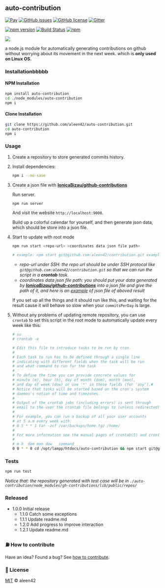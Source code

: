 ## auto-contribution

[![Pay](https://img.shields.io/badge/%24-free-%23a10000.svg)](#) [![GitHub issues](https://img.shields.io/github/issues/aleen42/auto-contribution.svg)](https://github.com/aleen42/auto-contribution/issues) [![GitHub license](https://img.shields.io/badge/license-MIT-blue.svg)](https://raw.githubusercontent.com/aleen42/auto-contribution/master/LICENSE) [![Gitter](https://badges.gitter.im/aleen42/auto-contribution.svg)](https://gitter.im/aleen42/auto-contribution?utm_source=badge&utm_medium=badge&utm_campaign=pr-badge)

[![npm version](https://badge.fury.io/js/auto-contribution.svg)](https://badge.fury.io/js/auto-contribution) [![Build Status](https://travis-ci.org/aleen42/auto-contribution.svg?branch=master)](https://travis-ci.org/aleen42/auto-contribution) [![npm](https://img.shields.io/npm/dt/auto-contribution.svg)](https://www.npmjs.com/package/auto-contribution)

<img src="example.png">

a node.js module for automatically generating contributions on github without worrying about its movement in the next week. which is **only used on Linux OS.**

### Installationbbbbb

#### NPM Installation

```bash
npm install auto-contribution
cd ./node_modules/auto-contribution
npm i
```

#### Clone Installation

```bash
git clone https://github.com/aleen42/auto-contribution.git
cd auto-contribution
npm i
```

### Usage

1. Create a repository to store generated commits history.

2. Install dependencies:

    ```bash
    npm i --no-save
    ```

3. Create a json file with [**IonicaBizau/github-contributions**](https://github.com/IonicaBizau/github-contributions)

    Run server.

    ```bash
    npm run server
    ```

    And visit the website `http://localhost:9000`.

    Build up a colorful calendar for yourself, and then generate json data, which should be store into a json file.

4. Start to update with root mode

    ```bash
    npm run start <repo-url> <coordinates data json file path>
    
    # example: npm start git@github.com:aleen42/contribution.git example.json
    ```

    - *repo-url under SSH: the repo url should be under SSH protocol like `git@github.com:aleen42/contribution.git` so that we can run the script in a **crontab** task.*
    - *coordinates data json file path: you should put your data generated by [**IonicaBizau/github-contributions**](https://github.com/IonicaBizau/github-contributions) into a json file and give the path of it, and here is an [example](./example.json) of json file of aboved result*

    If you set up all the things and it should run like this, and waiting for the result cause it will behave so slow when your `commitsPerDay` is large.

5. Without any problems of updating remote repository, you can use `crontab` to set this script in the root mode to automatically update every week like this:

    ```bash
    # su
    # crontab -e
    
    # Edit this file to introduce tasks to be run by cron.
    #
    # Each task to run has to be defined through a single line
    # indicating with different fields when the task will be run
    # and what command to run for the task
    #
    # To define the time you can provide concrete values for
    # minute (m), hour (h), day of month (dom), month (mon),
    # and day of week (dow) or use '*' in these fields (for 'any').#
    # Notice that tasks will be started based on the cron's system
    # daemon's notion of time and timezones.
    #
    # Output of the crontab jobs (including errors) is sent through
    # email to the user the crontab file belongs to (unless redirected).
    #
    # For example, you can run a backup of all your user accounts
    # at 5 a.m every week with:
    # 0 5 * * 1 tar -zcf /var/backups/home.tgz /home/
    #
    # For more information see the manual pages of crontab(5) and cron(8)
    #
    # m h  dom mon dow   command
    0 0 * * 0 cd /opt/lampp/htdocs/auto-contribution && npm start git@github.com:aleen42/contribution.git example.json
    ```

### Tests

```bash
npm run test
```

*Notice that: the repository generated with test case will be in `./auto-contribution/node_modules/gh-contributions/lib/public/repos/`*

### Released

* 1.0.0 Initial release
	* 1.1.0 Catch some exceptions
	* 1.1.1 Update readme.md
	* 1.2.0 Add progress to improve interaction
	* 1.2.1 Update readme.md

### :fuelpump: How to contribute

Have an idea? Found a bug? See [how to contribute](https://aleen42.github.io/PersonalWiki/contribution.html).

### :scroll: License

[MIT](https://aleen42.github.io/PersonalWiki/MIT.html) © aleen42
